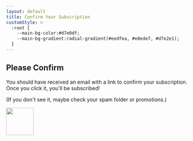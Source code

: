 ```yaml
---
layout: default
title: Confirm Your Subscription
customStyle: >
  :root {
    --main-bg-color:#d7e0df;
    --main-bg-gradient:radial-gradient(#eedfea, #e0ede7, #d7e2e1);
  }
---
```


## Please Confirm

You should have received an email with a link to confirm your subscription. Once you click it, you'll be subscribed!

(If you don't see it, maybe check your spam folder or promotions.)

<img src="https://s3.amazonaws.com/palomakop.tv/graphics/now_sigil.svg" style="width: 75px; height: 75px;" class="graphic centered"/>